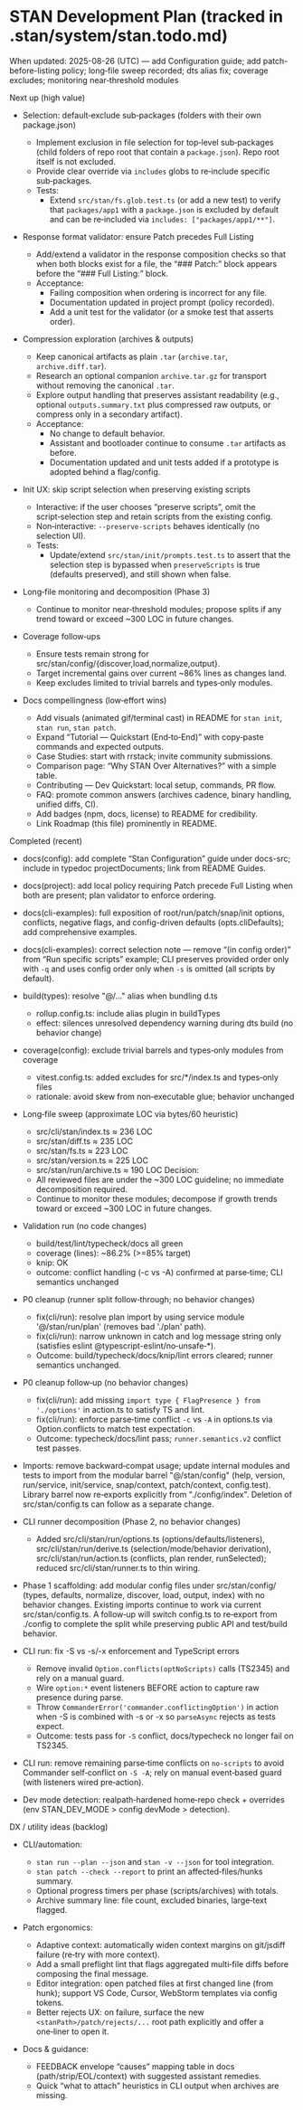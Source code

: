 # STAN Development Plan (tracked in .stan/system/stan.todo.md)

When updated: 2025-08-26 (UTC) — add Configuration guide; add patch-before-listing policy; long‑file sweep recorded; dts alias fix; coverage excludes; monitoring near‑threshold modules

Next up (high value)

- Selection: default‑exclude sub‑packages (folders with their own package.json)
  - Implement exclusion in file selection for top‑level sub‑packages (child folders of repo root that contain a `package.json`). Repo root itself is not excluded.
  - Provide clear override via `includes` globs to re‑include specific sub‑packages.
  - Tests:
    - Extend `src/stan/fs.glob.test.ts` (or add a new test) to verify that `packages/app1` with a `package.json` is excluded by default and can be re‑included via `includes: ["packages/app1/**"]`.

- Response format validator: ensure Patch precedes Full Listing
  - Add/extend a validator in the response composition checks so that when both blocks exist for a file, the “### Patch:” block appears before the “### Full Listing:” block.
  - Acceptance:
    - Failing composition when ordering is incorrect for any file.
    - Documentation updated in project prompt (policy recorded).
    - Add a unit test for the validator (or a smoke test that asserts order).

- Compression exploration (archives & outputs)
  - Keep canonical artifacts as plain `.tar` (`archive.tar`, `archive.diff.tar`).
  - Research an optional companion `archive.tar.gz` for transport without removing the canonical `.tar`.
  - Explore output handling that preserves assistant readability (e.g., optional `outputs.summary.txt` plus compressed raw outputs, or compress only in a secondary artifact).
  - Acceptance:
    - No change to default behavior.
    - Assistant and bootloader continue to consume `.tar` artifacts as before.
    - Documentation updated and unit tests added if a prototype is adopted behind a flag/config.

- Init UX: skip script selection when preserving existing scripts
  - Interactive: if the user chooses “preserve scripts”, omit the script‑selection step and retain scripts from the existing config.
  - Non‑interactive: `--preserve-scripts` behaves identically (no selection UI).
  - Tests:
    - Update/extend `src/stan/init/prompts.test.ts` to assert that the selection step is bypassed when `preserveScripts` is true (defaults preserved), and still shown when false.

- Long‑file monitoring and decomposition (Phase 3)
  - Continue to monitor near‑threshold modules; propose splits if any
    trend toward or exceed ~300 LOC in future changes.

- Coverage follow‑ups
  - Ensure tests remain strong for src/stan/config/{discover,load,normalize,output}.
  - Target incremental gains over current ~86% lines as changes land.
  - Keep excludes limited to trivial barrels and types‑only modules.

- Docs compellingness (low‑effort wins)
  - Add visuals (animated gif/terminal cast) in README for `stan init`, `stan run`, `stan patch`.
  - Expand “Tutorial — Quickstart (End‑to‑End)” with copy‑paste commands and expected outputs.
  - Case Studies: start with rrstack; invite community submissions.
  - Comparison page: “Why STAN Over Alternatives?” with a simple table.
  - Contributing — Dev Quickstart: local setup, commands, PR flow.
  - FAQ: promote common answers (archives cadence, binary handling, unified diffs, CI).
  - Add badges (npm, docs, license) to README for credibility.
  - Link Roadmap (this file) prominently in README.

Completed (recent)

- docs(config): add complete “Stan Configuration” guide under docs-src; include in typedoc projectDocuments; link from README Guides.

- docs(project): add local policy requiring Patch precede Full Listing when both are present; plan validator to enforce ordering.

- docs(cli-examples): full exposition of root/run/patch/snap/init options, conflicts, negative flags, and config-driven defaults (opts.cliDefaults); add comprehensive examples.

- docs(cli-examples): correct selection note — remove “(in config order)” from “Run specific scripts” example; CLI preserves provided order only with `-q` and uses config order only when `-s` is omitted (all scripts by default).

- build(types): resolve "@/..." alias when bundling d.ts
  - rollup.config.ts: include alias plugin in buildTypes
  - effect: silences unresolved dependency warning during dts build (no behavior change)

- coverage(config): exclude trivial barrels and types‑only modules from coverage
  - vitest.config.ts: added excludes for src/\*/index.ts and types‑only files
  - rationale: avoid skew from non‑executable glue; behavior unchanged

- Long‑file sweep (approximate LOC via bytes/60 heuristic)
  - src/cli/stan/index.ts ≈ 236 LOC
  - src/stan/diff.ts ≈ 235 LOC
  - src/stan/fs.ts ≈ 223 LOC
  - src/stan/version.ts ≈ 225 LOC
  - src/stan/run/archive.ts ≈ 190 LOC
    Decision:
  - All reviewed files are under the ~300 LOC guideline; no immediate
    decomposition required.
  - Continue to monitor these modules; decompose if growth trends toward
    or exceed ~300 LOC in future changes.

- Validation run (no code changes)
  - build/test/lint/typecheck/docs all green
  - coverage (lines): ~86.2% (>=85% target)
  - knip: OK
  - outcome: conflict handling (-c vs -A) confirmed at parse‑time; CLI semantics unchanged

- P0 cleanup (runner split follow‑through; no behavior changes)
  - fix(cli/run): resolve plan import by using service module '@/stan/run/plan' (removes bad './plan' path).
  - fix(cli/run): narrow unknown in catch and log message string only (satisfies eslint @typescript-eslint/no‑unsafe‑\*).
  - Outcome: build/typecheck/docs/knip/lint errors cleared; runner semantics unchanged.

- P0 cleanup follow‑up (no behavior changes)
  - fix(cli/run): add missing `import type { FlagPresence } from './options'` in action.ts to satisfy TS and lint.
  - fix(cli/run): enforce parse‑time conflict `-c` vs `-A` in options.ts via Option.conflicts to match test expectation.
  - Outcome: typecheck/docs/lint pass; `runner.semantics.v2` conflict test passes.

- Imports: remove backward‑compat usage; update internal modules and tests to import
  from the modular barrel "@/stan/config" (help, version, run/service, init/service,
  snap/context, patch/context, config.test). Library barrel now re‑exports explicitly
  from "./config/index". Deletion of src/stan/config.ts can follow as a separate change.

- CLI runner decomposition (Phase 2, no behavior changes)
  - Added src/cli/stan/run/options.ts (options/defaults/listeners),
    src/cli/stan/run/derive.ts (selection/mode/behavior derivation),
    src/cli/stan/run/action.ts (conflicts, plan render, runSelected);
    reduced src/cli/stan/runner.ts to thin wiring.

- Phase 1 scaffolding: add modular config files under src/stan/config/ (types, defaults,
  normalize, discover, load, output, index) with no behavior changes. Existing
  imports continue to work via current src/stan/config.ts. A follow‑up will switch config.ts to re‑export from ./config to complete the split while preserving
  public API and test/build behavior.

- CLI run: fix -S vs -s/-x enforcement and TypeScript errors
  - Remove invalid `Option.conflicts(optNoScripts)` calls (TS2345) and rely on a manual guard.
  - Wire `option:*` event listeners BEFORE action to capture raw presence during parse.
  - Throw `CommanderError('commander.conflictingOption')` in action when -S is combined with -s or -x so `parseAsync` rejects as tests expect.
  - Outcome: tests pass for `-S` conflict, docs/typecheck no longer fail on TS2345.

- CLI run: remove remaining parse‑time conflicts on `no‑scripts` to avoid Commander self‑conflict on `-S -A`; rely on manual event‑based guard (with listeners wired pre‑action).

- Dev mode detection: realpath‑hardened home‑repo check + overrides (env STAN_DEV_MODE > config devMode > detection).

DX / utility ideas (backlog)

- CLI/automation:
  - `stan run --plan --json` and `stan -v --json` for tool integration.
  - `stan patch --check --report` to print an affected‑files/hunks summary.
  - Optional progress timers per phase (scripts/archives) with totals.
  - Archive summary line: file count, excluded binaries, large‑text flagged.

- Patch ergonomics:
  - Adaptive context: automatically widen context margins on git/jsdiff failure (re‑try with more context).
  - Add a small preflight lint that flags aggregated multi‑file diffs before composing the final message.
  - Editor integration: open patched files at first changed line (from hunk);
    support VS Code, Cursor, WebStorm templates via config tokens.
  - Better rejects UX: on failure, surface the new `<stanPath>/patch/rejects/...` root path explicitly and offer a one‑liner to open it.

- Docs & guidance:
  - FEEDBACK envelope “causes” mapping table in docs (path/strip/EOL/context) with suggested assistant remedies.
  - Quick “what to attach” heuristics in CLI output when archives are missing.
